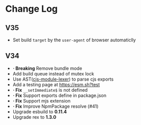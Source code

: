 # Change Log

## V35

- Set build `target` by the `user-agent` of browser automaticlly

## V34

- **&middot; Breaking** Remove bundle mode
- Add build queue instead of mutex lock
- Use AST([cjs-module-lexer](https://github.com/guybedford/cjs-module-lexer)) to parse cjs exports
- Add a testing page at https://esm.sh?test
- **&middot; Fix** `__setImmediate$` is not defined
- **&middot; Fix** Support exports define in package.json
- **&middot; Fix** Support mjs extension
- **&middot; Fix** Improve NpmPackage resolve (#41)
- Upgrade esbuild to **0.11.4**
- Upgrade rex to **1.3.0**

